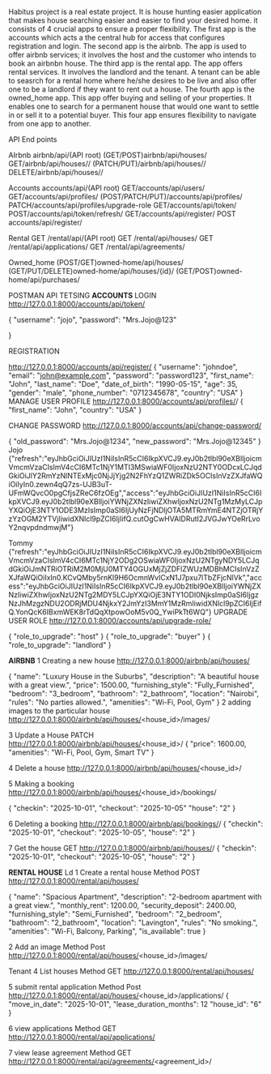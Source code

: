 Habitus project is a real estate project. It is house hunting easier application that makes house searching easier and easier to find your desired home.
it consists of 4 crucial apps to ensure a proper flexibility. The first app is the accounts which acts a the central hub for access that configures registration and login. The second app is the airbnb. The app is used to offer airbnb services; it involves the host and the customer who intends to book an airbnbn house. The third app is the rental app. The app offers rental services. It involves the landlord and the tenant. A tenant can be able to seasrch for a rental home where he/she desires to be live and also offer one to be a landlord if they want to rent out a house. The fourth app is the owned_home app. This app offer buying and selling of your properties. It enables one to search for a permanent house that would one want to settle in or sell it to a potential buyer. This four app ensures flexibility to navigate from one app to another.


API End points

AIrbnb
airbnb/api/(API root)
(GET/POST)airbnb/api/houses/
GET/airbnb/api/houses/<id>/
(PATCH/PUT)/airbnb/api/houses/<id>/
DELETE/airbnb/api/houses/<id>/

Accounts
accounts/api/(API root)
GET/accounts/api/users/
GET/accounts/api/profiles/
(POST/PATCH/PUT)/accounts/api/profiles/<id> 
PATCH/accounts/api/profiles/upgrade-role
GET/accounts/api/token/
POST/accounts/api/token/refresh/
GET/accounts/api/register/
POST accounts/api/register/

Rental
GET /rental/api/(API root)
GET /rental/api/houses/
GET /rental/api/applications/
GET /rental/api/agreements/

Owned_home
(POST/GET)owned-home/api/houses/
(GET/PUT/DELETE)owned-home/api/houses/{id}/
(GET/POST)owned-home/api/purchases/



POSTMAN API TETSING
**ACCOUNTS**
LOGIN
http://127.0.0.1:8000/accounts/api/token/

{
    "username": "jojo",
    "password": "Mrs.Jojo@123"

}

REGISTRATION

http://127.0.0.1:8000/accounts/api/register/
{
    "username": "johndoe",
    "email": "john@example.com",
    "password": "password123",
    "first_name": "John",
    "last_name": "Doe",
    "date_of_birth": "1990-05-15",
    "age": 35,
    "gender": "male",
    "phone_number": "0712345678",
    "country": "USA"
}
MANAGE USER PROFILE
http://127.0.0.1:8000/accounts/api/profiles/<id>/
{
    "first_name": "John",
    "country": "USA"
}

CHANGE PASSWORD
http://127.0.0.1:8000/accounts/api/change-password/

{
    "old_password": "Mrs.Jojo@1234",
    "new_password": "Mrs.Jojo@12345"
}
Jojo
{"refresh":"eyJhbGciOiJIUzI1NiIsInR5cCI6IkpXVCJ9.eyJ0b2tlbl90eXBlIjoicmVmcmVzaCIsImV4cCI6MTc1NjY1MTI3MSwiaWF0IjoxNzU2NTY0ODcxLCJqdGkiOiJlY2RmYzNlNTExMjc0NjJjYjg2N2FhYzQ1ZWRiZDk5OCIsInVzZXJfaWQiOiIyIn0.zewn4qQ7zs-UJB3uT-UFmWQvcO0pgCfjsZReC6fzOEg","access":"eyJhbGciOiJIUzI1NiIsInR5cCI6IkpXVCJ9.eyJ0b2tlbl90eXBlIjoiYWNjZXNzIiwiZXhwIjoxNzU2NTg1MzMyLCJpYXQiOjE3NTY1ODE3MzIsImp0aSI6IjUyNzFjNDljOTA5MTRmYmE4NTZjOTRjYzYzOGM2YTVjIiwidXNlcl9pZCI6IjIifQ.cutOgCwHVAIDRutI2JVGJwYOeRrLvoY2nqvpdndmwjM"}

Tommy
{"refresh":"eyJhbGciOiJIUzI1NiIsInR5cCI6IkpXVCJ9.eyJ0b2tlbl90eXBlIjoicmVmcmVzaCIsImV4cCI6MTc1NjY2ODg2OSwiaWF0IjoxNzU2NTgyNDY5LCJqdGkiOiJmNTRiOTRiM2M0MjU0MTY4OGUxMjZjZDFlZWUzMDBhMCIsInVzZXJfaWQiOiIxIn0.KCvQMby5rnKl9H6OcmnWvlCxN1J7pxu7lTbZFjcNlVk","access":"eyJhbGciOiJIUzI1NiIsInR5cCI6IkpXVCJ9.eyJ0b2tlbl90eXBlIjoiYWNjZXNzIiwiZXhwIjoxNzU2NTg2MDY5LCJpYXQiOjE3NTY1ODI0NjksImp0aSI6IjgzNzJhMzgzNDU2ODRjMDU4NjkxY2JmYzI3MmY1MzRmIiwidXNlcl9pZCI6IjEifQ.YonQcK6IBxmWEK8rTdQqXtpowOoM5v0Q_YwiPkTt6WQ"}
UPGRADE USER ROLE
http://127.0.0.1:8000/accounts/api/upgrade-role/

{
    "role_to_upgrade": "host"
}
{
    "role_to_upgrade": "buyer"
}
{
    "role_to_upgrade": "landlord"
}


**AIRBNB**
1 Creating a new house
http://127.0.0.1:8000/airbnb/api/houses/

{
    "name": "Luxury House in the Suburbs",
    "description": "A beautiful house with a great view.",
    "price": 1500.00,
    "furnishing_style": "Fully_Furnished",
    "bedroom": "3_bedroom",
    "bathroom": "2_bathroom",
    "location": "Nairobi",
    "rules": "No parties allowed.",
    "amenities": "Wi-Fi, Pool, Gym"
}
2 adding images to the particular house
http://127.0.0.1:8000/airbnb/api/houses/<house_id>/images/

3 Update a House 
PATCH
http://127.0.0.1:8000/airbnb/api/houses/<house_id>/
{
    "price": 1600.00,
    "amenities": "Wi-Fi, Pool, Gym, Smart TV"
}

4 Delete a house
 http://127.0.0.1:8000/airbnb/api/houses/<house_id>/


5 Making a booking
http://127.0.0.1:8000/airbnb/api/houses/<house_id>/bookings/

{
    "checkin": "2025-10-01",
    "checkout": "2025-10-05"
    "house": "2"
}

6 Deleting a booking
http://127.0.0.1:8000/airbnb/api/bookings/<booking id>/
{
    "checkin": "2025-10-01",
    "checkout": "2025-10-05",
    "house": "2"
}

7 Get the house
GET
 http://127.0.0.1:8000/airbnb/api/houses/<house id>/
 {
    "checkin": "2025-10-01",
    "checkout": "2025-10-05",
    "house": "2"
 }


**RENTAL HOUSE**
Ld
1 Create a rental house
Method POST
http://127.0.0.1:8000/rental/api/houses/

{
    "name": "Spacious Apartment",
    "description": "2-bedroom apartment with a great view.",
    "monthly_rent": 1200.00,
    "security_deposit": 2400.00,
    "furnishing_style": "Semi_Furnished",
    "bedroom": "2_bedroom",
    "bathroom": "2_bathroom",
    "location": "Lavington",
    "rules": "No smoking.",
    "amenities": "Wi-Fi, Balcony, Parking",
    "is_available": true
}

2 Add an image
Method Post
http://127.0.0.1:8000/rental/api/houses/<house_id>/images/


Tenant
4 List houses
Method GET
http://127.0.0.1:8000/rental/api/houses/

5 submit rental application
Method Post
http://127.0.0.1:8000/rental/api/houses/<house_id>/applications/
{
    "move_in_date": "2025-10-01",
    "lease_duration_months": 12
    "house_id": "6"
}

6 view applications
Method GET
http://127.0.0.1:8000/rental/api/applications/

7 view lease agreement
Method GET
http://127.0.0.1:8000/rental/api/agreements/<agreement_id>/


